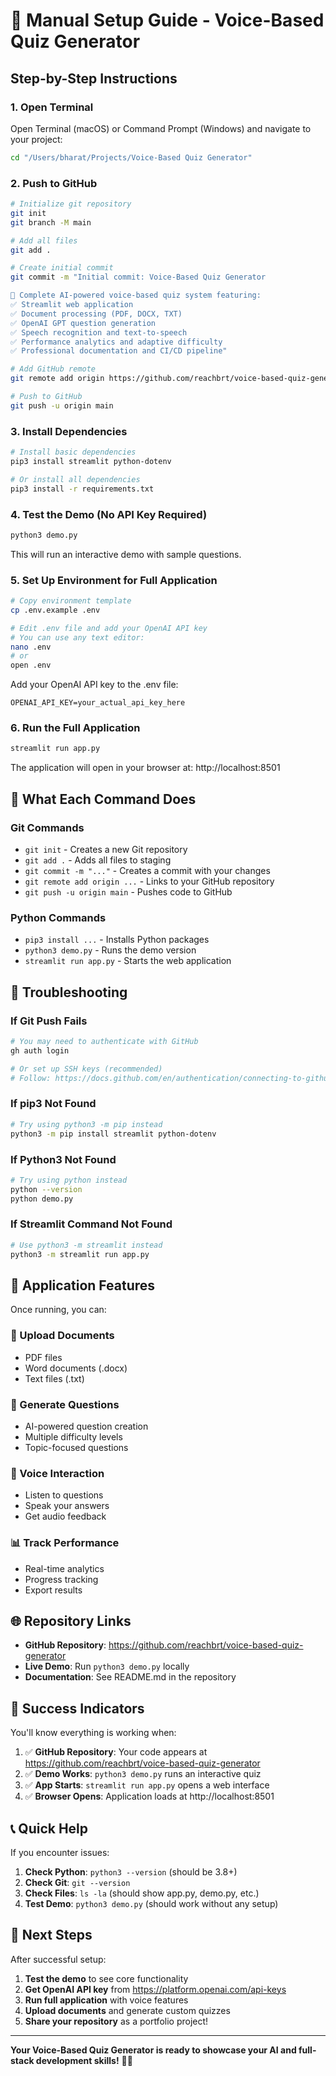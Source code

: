 # 🚀 Manual Setup Guide - Voice-Based Quiz Generator

## Step-by-Step Instructions

### 1. Open Terminal
Open Terminal (macOS) or Command Prompt (Windows) and navigate to your project:

```bash
cd "/Users/bharat/Projects/Voice-Based Quiz Generator"
```

### 2. Push to GitHub

```bash
# Initialize git repository
git init
git branch -M main

# Add all files
git add .

# Create initial commit
git commit -m "Initial commit: Voice-Based Quiz Generator

🎤 Complete AI-powered voice-based quiz system featuring:
✅ Streamlit web application
✅ Document processing (PDF, DOCX, TXT)
✅ OpenAI GPT question generation
✅ Speech recognition and text-to-speech
✅ Performance analytics and adaptive difficulty
✅ Professional documentation and CI/CD pipeline"

# Add GitHub remote
git remote add origin https://github.com/reachbrt/voice-based-quiz-generator.git

# Push to GitHub
git push -u origin main
```

### 3. Install Dependencies

```bash
# Install basic dependencies
pip3 install streamlit python-dotenv

# Or install all dependencies
pip3 install -r requirements.txt
```

### 4. Test the Demo (No API Key Required)

```bash
python3 demo.py
```

This will run an interactive demo with sample questions.

### 5. Set Up Environment for Full Application

```bash
# Copy environment template
cp .env.example .env

# Edit .env file and add your OpenAI API key
# You can use any text editor:
nano .env
# or
open .env
```

Add your OpenAI API key to the .env file:
```
OPENAI_API_KEY=your_actual_api_key_here
```

### 6. Run the Full Application

```bash
streamlit run app.py
```

The application will open in your browser at: http://localhost:8501

## 🎯 What Each Command Does

### Git Commands
- `git init` - Creates a new Git repository
- `git add .` - Adds all files to staging
- `git commit -m "..."` - Creates a commit with your changes
- `git remote add origin ...` - Links to your GitHub repository
- `git push -u origin main` - Pushes code to GitHub

### Python Commands
- `pip3 install ...` - Installs Python packages
- `python3 demo.py` - Runs the demo version
- `streamlit run app.py` - Starts the web application

## 🔧 Troubleshooting

### If Git Push Fails
```bash
# You may need to authenticate with GitHub
gh auth login

# Or set up SSH keys (recommended)
# Follow: https://docs.github.com/en/authentication/connecting-to-github-with-ssh
```

### If pip3 Not Found
```bash
# Try using python3 -m pip instead
python3 -m pip install streamlit python-dotenv
```

### If Python3 Not Found
```bash
# Try using python instead
python --version
python demo.py
```

### If Streamlit Command Not Found
```bash
# Use python3 -m streamlit instead
python3 -m streamlit run app.py
```

## 📱 Application Features

Once running, you can:

### 📄 Upload Documents
- PDF files
- Word documents (.docx)
- Text files (.txt)

### 🤖 Generate Questions
- AI-powered question creation
- Multiple difficulty levels
- Topic-focused questions

### 🎤 Voice Interaction
- Listen to questions
- Speak your answers
- Get audio feedback

### 📊 Track Performance
- Real-time analytics
- Progress tracking
- Export results

## 🌐 Repository Links

- **GitHub Repository**: https://github.com/reachbrt/voice-based-quiz-generator
- **Live Demo**: Run `python3 demo.py` locally
- **Documentation**: See README.md in the repository

## 🎉 Success Indicators

You'll know everything is working when:

1. ✅ **GitHub Repository**: Your code appears at https://github.com/reachbrt/voice-based-quiz-generator
2. ✅ **Demo Works**: `python3 demo.py` runs an interactive quiz
3. ✅ **App Starts**: `streamlit run app.py` opens a web interface
4. ✅ **Browser Opens**: Application loads at http://localhost:8501

## 📞 Quick Help

If you encounter issues:

1. **Check Python**: `python3 --version` (should be 3.8+)
2. **Check Git**: `git --version`
3. **Check Files**: `ls -la` (should show app.py, demo.py, etc.)
4. **Test Demo**: `python3 demo.py` (should work without any setup)

## 🚀 Next Steps

After successful setup:

1. **Test the demo** to see core functionality
2. **Get OpenAI API key** from https://platform.openai.com/api-keys
3. **Run full application** with voice features
4. **Upload documents** and generate custom quizzes
5. **Share your repository** as a portfolio project!

---

**Your Voice-Based Quiz Generator is ready to showcase your AI and full-stack development skills!** 🎤✨
